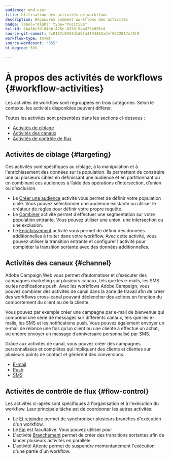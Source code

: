 ```yaml
---
audience: end-user
title: Utilisation des activités de workflows
description: Découvrez comment workflows des activités
badge: label="Alpha" type="Positive"
exl-id: 6ba3bcfd-84eb-476c-837d-5aa473b820cd
source-git-commit: 4c0157c0457d1d6fa3194463adef8572017af8f0
workflow-type: tm+mt
source-wordcount: '355'
ht-degree: 53%

---
```



# À propos des activités de workflows {#workflow-activities}

Les activités de workflow sont regroupées en trois catégories. Selon le contexte, les activités disponibles peuvent différer.

Toutes les activités sont présentées dans les sections ci-dessous :

* [Activités de ciblage](#targeting)
* [Activités des canaux](#channel)
* [Activités de contrôle de flux](#flow-control)

## Activités de ciblage {#targeting}

Ces activités sont spécifiques au ciblage, à la manipulation et à l&#39;enrichissement des données sur la population. Ils permettent de construire une ou plusieurs cibles en définissant une audience et en partitionnant ou en combinant ces audiences à l’aide des opérations d’intersection, d’union ou d’exclusion.

* Le [Créer une audience](build-audience.md) activité vous permet de définir votre population cible. Vous pouvez sélectionner une audience existante ou utiliser le créateur de règles pour définir votre propre requête.
* Le [Combiner](combine.md) activité permet d’effectuer une segmentation sur votre population entrante. Vous pouvez utiliser une union, une intersection ou une exclusion.
* Le [Enrichissement](enrichment.md) activité vous permet de définir des données additionnelles à traiter dans votre workflow. Avec cette activité, vous pouvez utiliser la transition entrante et configurer l&#39;activité pour compléter la transition sortante avec des données additionnelles.

## Activités des canaux {#channel}

Adobe Campaign Web vous permet d’automatiser et d’exécuter des campagnes marketing sur plusieurs canaux, tels que les e-mails, les SMS ou les notifications push. Avec les workflows Adobe Campaign, vous pouvez combiner des activités de canal dans la zone de travail afin de créer des workflows cross-canal pouvant déclencher des actions en fonction du comportement du client ou de la cliente.

Vous pouvez par exemple créer une campagne par e-mail de bienvenue qui comprend une série de messages sur différents canaux, tels que les e-mails, les SMS et les notifications push. Vous pouvez également envoyer un e-mail de relance une fois qu’un client ou une cliente a effectué un achat, ou encore envoyer un message d’anniversaire personnalisé par SMS.

Grâce aux activités de canal, vous pouvez créer des campagnes personnalisées et complètes qui impliquent des clients et clientes sur plusieurs points de contact et génèrent des conversions.

* [E-mail](email.md)
* [Push](push.md)
* [SMS](sms.md)

## Activités de contrôle de flux {#flow-control}

Les activités ci-après sont spécifiques à l&#39;organisation et à l&#39;exécution du workflow. Leur principale tâche est de coordonner les autres activités:

* Le [Et rejoindre](and-join.md) permet de synchroniser plusieurs branches d&#39;exécution d&#39;un workflow.
* Le [Fin](end.md) est facultative. Vous pouvez utiliser pour
* L&#39;activité [Branchement](fork.md) permet de créer des transitions sortantes afin de lancer plusieurs activités en parallèle.
* L&#39;activité [Attente](wait.md) permet de suspendre momentanément l&#39;exécution d&#39;une partie d&#39;un workflow.

<!--
## Data management activities {#data-management}

overview: what they're used for
which use case you can perform with them

list available activites + short description + ref to section
-->

